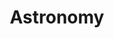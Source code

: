 ---
title: Astronomy
crosslinks:
- autotldr
- youtubefactsbot
- telescopes
- astrophotography
- livven
- anti_gif_bot
- u_imguralbumbot
- xkcd
- youtubot
- space
- gameflysocial
- spaceengine
- explainlikeimfive
- solareclipse
- spaceporn
- askscience
- Spaceonly
- conspiracy
- Andromeda321
- titlegore
---